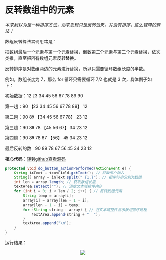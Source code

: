 # 反转数组中的元素

*本来我以为是一种排序方法，后来发现只是反转过来，并没有排序，这么智障的算法！*

数组反转算法实现思路是：

把数组最后一个元素与第一个元素替换，倒数第二个元素与第二个元素替换，依次类推，直至把所有数组元素反转替换。

反转排序是对数组两边的元素进行替换，所以只需要循环数组长度的半数。

例如，数组长度为 7，那么 for 循环只需要循环 7/2 也就是 3 次，具体例子如下：

初始数据：12 23 34 45 56 67 78 89 90

第一趟：90 【23 34 45 56 67 78 89】 12

第二趟：90 89 【34 45 56 67 78】 23 12

第三趟：90 89 78 【45 56 67】 34 23 12

第四趟：90 89 78 67 【56】 45 34 23 12

最后反转的数：90 89 78 67 56 45 34 23 12


**核心代码：**<a href="https://github.com/renkaigis/KeepCoding/tree/master/2017/09/14">转到github查看源码</a>

```java
protected void do_button_actionPerformed(ActionEvent e) {
    String inText = textField.getText(); // 获取用户输入
    String[] array = inText.split(" {1,}"); // 把字符串分割为数组
    int len = array.length; // 获取数组长度
    textArea.setText(""); // 清空文本域控件内容
    for (int i = 0; i < len / 2; i++) { // 反转数组元素
        String temp = array[i];
        array[i] = array[len - 1 - i];
        array[len - 1 - i] = temp;
        for (String string : array) { // 在文本域控件显示数组排序过程
            textArea.append(string + "  ");
        }
        textArea.append("\n");
    }
}
```

运行结果：

<div align="center"><img src="http://image.renkaigis.com/keepcoding/2017091401.png"></div>

